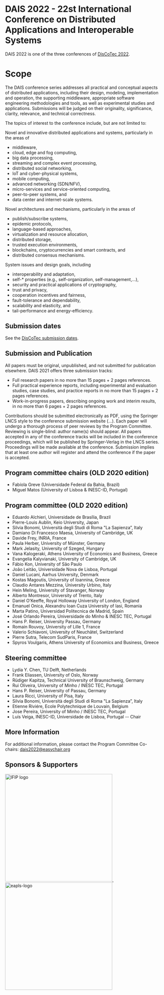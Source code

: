 <!-- [![](https://www.discotec.org/2021/discotec2021-banner.jpeg)](https://www.discotec.org/2021/) -->

# DAIS 2022 - 22st International Conference on Distributed Applications and Interoperable Systems

DAIS 2022 is one of the three conferences of [DisCoTec 2022](https://www.discotec.org/2022/).

<!-- 
## Keynote Speakers

* [Gilles Fedak](invited#gilles-fedak), iExec, FR
* [Mira Mezini](invited#mira-mezini), Technical University of Darmstadt, DE
* [Alexandra Silva](invited#alexandra-silva), University College London, UK 
-->

# Scope
The DAIS conference series addresses all practical and conceptual aspects of distributed applications, including their design, modeling, implementation and operation, the supporting middleware, appropriate software engineering methodologies and tools, as well as experimental studies and applications. Submissions will be judged on their originality, significance, clarity, relevance, and technical correctness.

The topics of interest to the conference include, but are not limited to:

Novel and innovative distributed applications and systems, particularly in the areas of
* middleware,
* cloud, edge and fog computing,
* big data processing,
* streaming and complex event processing,
* distributed social networking,
* IoT and cyber-physical systems,
* mobile computing,
* advanced networking (SDN/NFV),
* micro-services and service-oriented computing,
* peer-to-peer systems, and
* data center and internet-scale systems.

Novel architectures and mechanisms, particularly in the areas of
* publish/subscribe systems,
* epidemic protocols,
* language-based approaches,
* virtualization and resource allocation,
* distributed storage,
* trusted execution environments,
* blockchains, cryptocurrencies and smart contracts, and
* distributed consensus mechanisms.

System issues and design goals, including
* interoperability and adaptation,
* self-* properties (e.g., self-organization, self-management,...),
* security and practical applications of cryptography,
* trust and privacy,
* cooperation incentives and fairness,
* fault-tolerance and dependability,
* scalability and elasticity, and
* tail-performance and energy-efficiency.

## Submission dates
See the [DisCoTec submission dates](https://www.discotec.org/2022/#important-dates).

## Submission and Publication

All papers must be original, unpublished, and not submitted for publication elsewhere. DAIS 2021 offers three submission tracks:

* Full research papers in no more than 15 pages + 2 pages references.
* Full practical experience reports, including experimental and evaluation studies, case studies, and practice reports in no more than 15 pages + 2 pages references.
* Work-in-progress papers, describing ongoing work and interim results, in no more than 6 pages + 2 pages references.

Contributions should be submitted electronically as PDF, using the Springer LNCS style to the conference submission website (...). Each paper will undergo a thorough process of peer reviews by the Program Committee. Reviewing is single-blind: author name(s) should appear. All papers accepted in any of the conference tracks will be included in the conference proceedings, which will be published by Springer-Verlag in the LNCS series. Proceedings will be made available at the conference. Submission implies that at least one author will register and attend the conference if the paper is accepted.

<!---
##Special Issue
Selected papers from DAIS'21 will be invited to a special issue of a reputed journal (to be announced soon).
--->

## Program committee chairs (OLD 2020 edition)
* Fabíola Greve (Universidade Federal da Bahia, Brazil)
* Miguel Matos (University of Lisboa & INESC-ID, Portugal)

## Program committee (OLD 2020 edition)

* Eduardo	Alchieri, Universidade de Brasília, Brazil 
* Pierre-Louis Aublin, Keio University, Japan
* Silvia Bonomi, Università degli Studi di Roma "La Sapienza”, Italy
* Damiano Di Francesco Maesa, University of Cambridge, UK
* Davide Frey, INRIA, France
* Paula Herber, University of Münster, Germany
* Mark Jelasity, University of Szeged, Hungary
* Vana Kalogeraki, Athens University of Economics and Business, Greece
* Evangelia Kalyvianaki, University of Cambridge, UK
* Fábio	Kon, University of São Paulo
* João Leitão, Universidade Nova de Lisboa, Portugal
* Daniel Lucani, Aarhus University, Denmark
* Kostas Magoutis, University of Ioannina, Greece
* Claudio Antares Mezzina, University Urbino, Italy
* Hein	Meling, University of Stavanger, Norway
* Alberto Montresor, University of Trento, Italy
* Daniel O’Keeffe, Royal Holloway University of London, England
* Emanuel Onica, Alexandru Ioan Cuza University of Iasi, Romania
* Marta Patino, Universidad Politecnica de Madrid, Spain
* José Orlando Pereira, Universidade do Minho & INESC TEC, Portugal
* Hans P. Reiser, University Passau, Germany
* Romain Rouvoy, University of Lille 1, France
* Valerio	Schiavoni, University of Neuchâtel, Switzerland
* Pierre Sutra, Telecom SudParis, France
* Spyros Voulgaris, Athens University of Economics and Business, Greece



## Steering committee
* Lydia Y. Chen, TU Delft, Netherlands
* Frank Eliassen, University of Oslo, Norway
* Rüdiger Kapitza, Technical University of Braunschweig, Germany
* Rui Oliveira, University of Minho / INESC TEC, Portugal 
* Hans P. Reiser, University of Passau, Germany
* Laura Ricci, University of Pisa, Italy
* Silvia Bonomi, Università degli Studi di Roma "La Sapienza”, Italy
* Etienne Riviére, Ecole Polytechnique de Louvain, Belgium
* Jose Pereira, University of Minho / INESC TEC, Portugal
* Luís Veiga, INESC-ID, Universidade de Lisboa, Portugal -- Chair

## More Information

For additional information, please contact the Program Committee Co-chairs: <dais2022@easychair.org>

## Sponsors & Supporters

<a href="https://www.ifip.org">
  <img alt="IFIP logo" src="https://encrypted-tbn0.gstatic.com/images?q=tbn:ANd9GcS-EpsUS6bK4HbtbQ12Do2lkYu998ZGaXNCTWG4bxbd11vWDMDi" width="350px">
</a>
&nbsp;   &nbsp;   &nbsp;   &nbsp;   &nbsp;
<a href="https://eapls.org">
<img alt="eapls-logo" src="https://www.discotec.org/2021/EAPLS_logo.jpg" width="350px">
</a>
